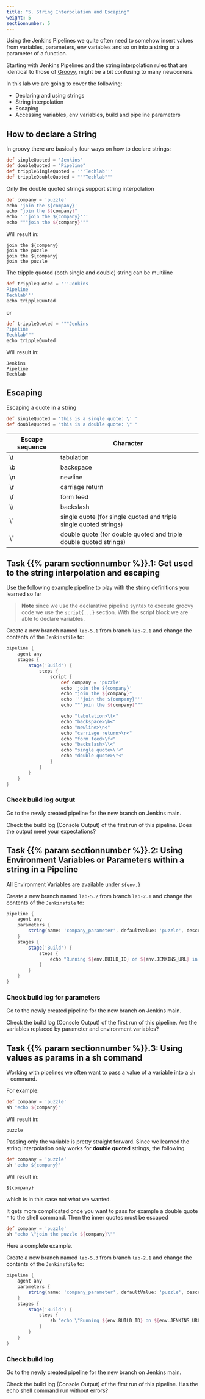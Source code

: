 ```yaml
---
title: "5. String Interpolation and Escaping"
weight: 5
sectionnumber: 5
---
```


Using the Jenkins Pipelines we quite often need to somehow insert values from variables, parameters,
env variables and so on into a string or a parameter of a function.

Starting with Jenkins Pipelines and the string interpolation rules that are identical to those of [Groovy](http://docs.groovy-lang.org/latest/html/documentation/#all-strings), might be
a bit confusing to many newcomers.

In this lab we are going to cover the following:

* Declaring and using strings
* String interpolation
* Escaping
* Accessing variables, env variables, build and pipeline parameters


## How to declare a String

In groovy there are basically four ways on how to declare strings:

```groovy
def singleQuoted = 'Jenkins'
def doubleQuoted = "Pipeline"
def trippleSingleQuoted = '''Techlab'''
def trippleDoubleQuoted = """Techlab"""
```

Only the double quoted strings support string interpolation

```groovy
def company = 'puzzle'
echo 'join the ${company}'
echo "join the ${company}"
echo '''join the ${company}'''
echo """join the ${company}"""
```

Will result in:

```
join the ${company}
join the puzzle
join the ${company}
join the puzzle
```

The tripple quoted (both single and double) string can be multiline

```groovy
def trippleQuoted = '''Jenkins
Pipeline
Techlab'''
echo trippleQuoted
```

or

```groovy
def trippleQuoted = """Jenkins
Pipeline
Techlab"""
echo trippleQuoted
```

Will result in:

```
Jenkins
Pipeline
Techlab
```


## Escaping

Escaping a quote in a string

```groovy
def singleQuoted = 'this is a single quote: \' '
def doubleQuoted = "this is a double quote: \" "
```

| Escape sequence | Character |
|---|---|
| \t   | tabulation  |
| \b   | backspace  |
| \n   | newline  |
| \r   | carriage return  |
| \f   | form feed  |
| \\\  | backslash  |
| \\'  | single quote (for single quoted and triple single quoted strings) |
| \\"  | double quote (for double quoted and triple double quoted strings) |


## Task {{% param sectionnumber %}}.1: Get used to the string interpolation and escaping

Use the following example pipeline to play with the string definitions you learned so far

> **Note** since we use the declarative pipeline syntax to execute groovy code we use the ``script{...}`` section.
> With the script block we are able to declare variables.

Create a new branch named ``lab-5.1`` from branch ``lab-2.1`` and change the contents of the ``Jenkinsfile`` to:

```groovy
pipeline {
    agent any
    stages {
        stage('Build') {
            steps {
                script {
                    def company = 'puzzle'
                    echo 'join the ${company}'
                    echo "join the ${company}"
                    echo '''join the ${company}'''
                    echo """join the ${company}"""

                    echo "tabulation>\t<"
                    echo "backspace>\b<"
                    echo "newline>\n<"
                    echo "carriage return>\r<"
                    echo "form feed>\f<"
                    echo "backslash>\\<"
                    echo "single quote>\'<"
                    echo "double quote>\"<"
                }
            }
        }
    }
}
```


### Check build log output

Go to the newly created pipeline for the new branch on Jenkins main.

Check the build log (Console Output) of the first run of this pipeline.
Does the output meet your expectations?


## Task {{% param sectionnumber %}}.2: Using Environment Variables or Parameters within a string in a Pipeline

All Environment Variables are available under ``${env.}``

Create a new branch named ``lab-5.2`` from branch ``lab-2.1`` and change the contents of the ``Jenkinsfile`` to:

```groovy
pipeline {
    agent any
    parameters {
        string(name: 'company_parameter', defaultValue: 'puzzle', description: 'The company the pipeline runs in')
    }
    stages {
        stage('Build') {
            steps {
                echo "Running ${env.BUILD_ID} on ${env.JENKINS_URL} in company ${params.company_parameter}"
            }
        }
    }
}
```


### Check build log for parameters

Go to the newly created pipeline for the new branch on Jenkins main.

Check the build log (Console Output) of the first run of this pipeline.
Are the variables replaced by parameter and environment variables?


## Task {{% param sectionnumber %}}.3: Using values as params in a sh command


Working with pipelines we often want to pass a value of a variable into a ``sh`` - command.

For example:

```groovy
def company = 'puzzle'
sh "echo ${company}"
```

Will result in:

```
puzzle
```

Passing only the variable is pretty straight forward. Since we learned the string interpolation only works
for **double quoted** strings, the following

```groovy
def company = 'puzzle'
sh 'echo ${company}'
```

Will result in:

```
${company}
```

which is in this case not what we wanted.

It gets more complicated once you want to pass for example a double quote ``"`` to the shell command. Then the inner quotes must be escaped

```groovy
def company = 'puzzle'
sh "echo \"join the puzzle ${company}\""
```

Here a complete example.

Create a new branch named ``lab-5.3`` from branch ``lab-2.1`` and change the contents of the ``Jenkinsfile`` to:

```groovy
pipeline {
    agent any
    parameters {
        string(name: 'company_parameter', defaultValue: 'puzzle', description: 'The company the pipeline runs in')
    }
    stages {
        stage('Build') {
            steps {
                sh "echo \"Running ${env.BUILD_ID} on ${env.JENKINS_URL} in company ${params.company_parameter}\""
            }
        }
    }
}
```


### Check build log

Go to the newly created pipeline for the new branch on Jenkins main.

Check the build log (Console Output) of the first run of this pipeline.
Has the echo shell command run without errors?
